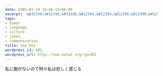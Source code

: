 ```yaml
---
date: 2003-03-19 19:04:13+00:00
excerpt: '&#31169;&#12395;&#33109;&#12364;&#12394;&#12356;&#12398;&#12391;&#26178;&#12293;&#31169;&#12399;&#24754;&#12375;&#12367;&#24863;&#12376;&#12427; '
tags:
- humor
- language
- culture
- jokes
- communication
title: tee hee
wordpress_id: 481
wordpress_url: http://new.nata2.org/?p=481
---
```


&#31169;&#12395;&#33109;&#12364;&#12394;&#12356;&#12398;&#12391;&#26178;&#12293;&#31169;&#12399;&#24754;&#12375;&#12367;&#24863;&#12376;&#12427;